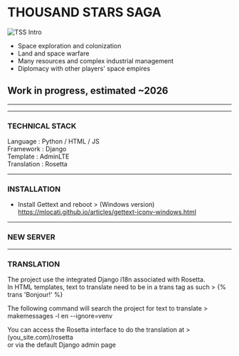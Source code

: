 
# THOUSAND STARS SAGA


![TSS Intro](https://i.ibb.co/nD16Htk/Git-Intro.png)


- Space exploration and colonization
- Land and space warfare
- Many resources and complex industrial management
- Diplomacy with other players' space empires


## Work in progress, estimated ~2026


***
***
### TECHNICAL STACK

Language : Python / HTML / JS  \
Framework : Django  \
Template : AdminLTE  \
Translation : Rosetta



***
### INSTALLATION

- Install Gettext and reboot > (Windows version) https://mlocati.github.io/articles/gettext-iconv-windows.html



***
### NEW SERVER



***
### TRANSLATION

The project use the integrated Django i18n associated with Rosetta.  \
In HTML templates, text to translate need to be in a trans tag as such > {% trans 'Bonjour!' %}

The following command will search the project for text to translate > makemessages -l en --ignore=venv

You can access the Rosetta interface to do the translation at > (you_site.com)/rosetta  \
or via the default Django admin page

